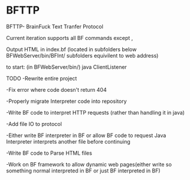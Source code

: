 # BFTTP
BFTTP- BrainFuck Text Tranfer Protocol



Current iteration supports all BF commands except ,

Output HTML in index.bf (located in subfolders below BFWebServer/bin/BFInt/ subfolders equivilent to web address)

to start: (in BFWebServer/bin/) java ClientListener


TODO
-Rewrite entire project

-Fix error where code doesn't return 404

-Properly migrate Interpreter code into repository

-Write BF code to interpret HTTP requests (rather than handling it in java)

-Add file IO to protocol

-Either write BF interpreter in BF or allow BF code to request Java Interpreter interprets another file before continuing

-Write BF code to Parse HTML files

-Work on BF framework to allow dynamic web pages(either write so something normal interpreted in BF or just BF interpreted in BF)
